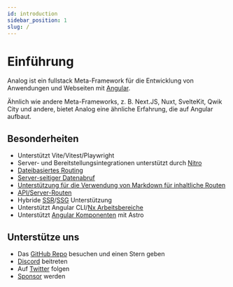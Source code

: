 ```yaml
---
id: introduction
sidebar_position: 1
slug: /
---
```


# Einführung

Analog ist ein fullstack Meta-Framework für die Entwicklung von Anwendungen und Webseiten mit [Angular](https://angular.dev).

Ähnlich wie andere Meta-Frameworks, z. B. Next.JS, Nuxt, SvelteKit, Qwik City und andere, bietet Analog eine ähnliche Erfahrung, die auf Angular aufbaut.

## Besonderheiten

- Unterstützt Vite/Vitest/Playwright
- Server- und Bereitstellungsintegrationen unterstützt durch [Nitro](https://nitro.unjs.io)
- [Dateibasiertes Routing](/de/docs/features/routing/overview)
- [Server-seitiger Datenabruf](/de/docs/features/data-fetching/server-side-data-fetching.md)
- [Unterstützung für die Verwendung von Markdown für inhaltliche Routen](/de/docs/features/routing/content)
- [API/Server-Routen](/de/docs/features/api/overview)
- Hybride [SSR](/de/docs/features/server/server-side-rendering)/[SSG](/docs/features/server/static-site-generation) Unterstützung
- Unterstützt Angular CLI/[Nx Arbeitsbereiche](/de/docs/integrations/nx)
- Unterstützt [Angular Komponenten](/de/docs/packages/astro-angular/overview) mit Astro

## Unterstütze uns

- Das [GitHub Repo](https://github.com/analogjs/analog) besuchen und einen Stern geben
- [Discord](https://chat.analogjs.org) beitreten
- Auf [Twitter](https://twitter.com/analogjs) folgen
- [Sponsor](/de/docs/sponsoring) werden
